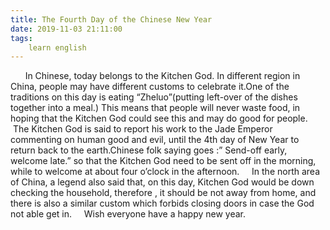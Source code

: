 ```yaml
---
title: The Fourth Day of the Chinese New Year
date: 2019-11-03 21:11:00
tags:
    learn english
---
```

      In Chinese, today belongs to the Kitchen God. In different region in China, people may have different customs to celebrate it.One of the traditions on this day is eating “Zheluo”(putting left-over of the dishes together into a meal.) This means that people will never waste food, in hoping that the Kitchen God could see this and may do good for people.     The Kitchen God is said to report his work to the Jade Emperor commenting on human good and evil, until the 4th day of New Year to return back to the earth.Chinese folk saying goes :” Send-off early, welcome late.” so that the Kitchen God need to be sent off in the morning, while to welcome at about four o’clock in the afternoon.     In the north area of China, a legend also said that, on this day, Kitchen God would be down checking the household, therefore , it should be not away from home, and there is also a similar custom which forbids closing doors in case the God not able get in.     Wish everyone have a happy new year.